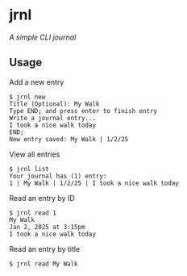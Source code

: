 
# jrnl

_A simple CLI journal_

## Usage

Add a new entry

```shell
$ jrnl new
Title (Optional): My Walk
Type END; and press enter to finish entry
Write a journal entry...
I took a nice walk today
END;
New entry saved: My Walk | 1/2/25
```

View all entries

```shell
$ jrnl list
Your journal has (1) entry: 
1 | My Walk | 1/2/25 | I took a nice walk today
```

Read an entry by ID

```shell
$ jrnl read 1
My Walk
Jan 2, 2025 at 3:15pm 
I took a nice walk today
```

Read an entry by title

```shell
$ jrnl read My Walk
```
